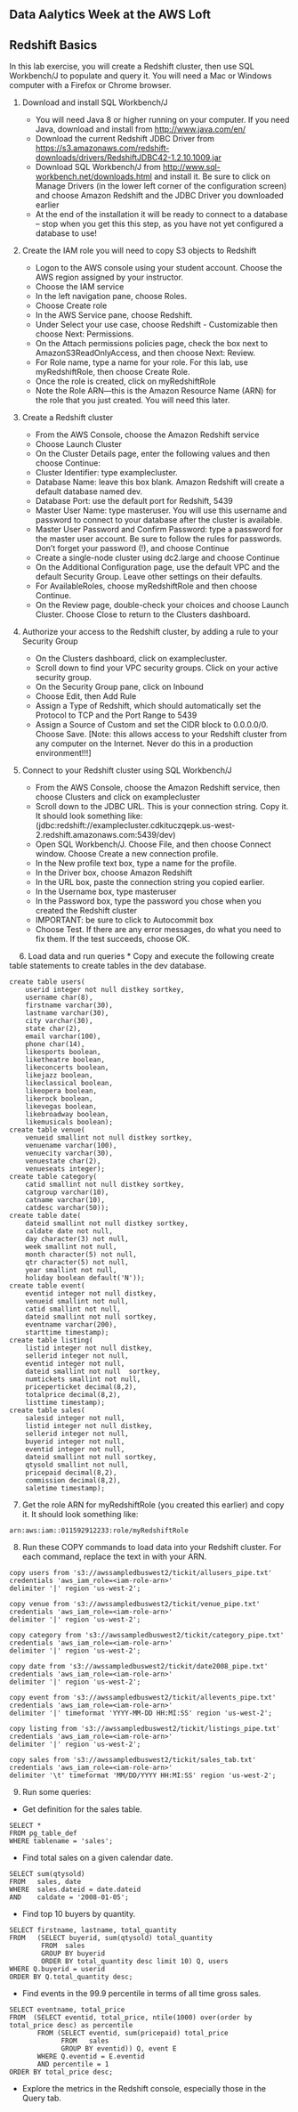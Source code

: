 ## Data Aalytics Week at the AWS Loft
## Redshift Basics

In this lab exercise, you will create a Redshift cluster, then use SQL Workbench/J to populate and query it. You will need a Mac or Windows computer with a Firefox or Chrome browser.

1.	Download and install SQL Workbench/J
	* You will need Java 8 or higher running on your computer. If you need Java, download and install from http://www.java.com/en/ 
  	* Download the current Redshift JDBC Driver from https://s3.amazonaws.com/redshift-downloads/drivers/RedshiftJDBC42-1.2.10.1009.jar 
  	* Download SQL Workbench/J from http://www.sql-workbench.net/downloads.html and install it. Be sure to click on Manage Drivers (in the lower left corner of the configuration screen) and choose Amazon Redshift and the JDBC Driver you downloaded earlier
  	* At the end of the installation it will be ready to connect to a database – stop when you get this this step, as you have not yet configured a database to use!

2.	Create the IAM role you will need to copy S3 objects to Redshift
	* Logon to the AWS console using your student account. Choose the AWS region assigned by your instructor.
	* Choose the IAM service
	* In the left navigation pane, choose Roles. 
	* Choose Create role
	* In the AWS Service pane, choose Redshift. 
	* Under Select your use case, choose Redshift - Customizable then choose Next: Permissions. 
	* On the Attach permissions policies page, check the box next to AmazonS3ReadOnlyAccess, and then choose Next: Review. 
	* For Role name, type a name for your role. For this lab, use myRedshiftRole, then choose Create Role. 
	* Once the role is created, click on myRedshiftRole
	* Note the Role ARN—this is the Amazon Resource Name (ARN) for the role that you just created. You will need this later.

3.	Create a Redshift cluster
	* From the AWS Console, choose the Amazon Redshift service
	* Choose Launch Cluster
	* On the Cluster Details page, enter the following values and then choose Continue: 
	* Cluster Identifier: type examplecluster. 
	* Database Name: leave this box blank. Amazon Redshift will create a default database named dev. 
	* Database Port: use the default port for Redshift, 5439
	* Master User Name: type masteruser. You will use this username and password to connect to your database after the cluster is available. 
	* Master User Password and Confirm Password: type a password for the master user account. Be sure to follow the rules for passwords. Don’t forget your password (!), and choose Continue
	* Create a single-node cluster using dc2.large 	and choose Continue
	* On the Additional Configuration page, use the default VPC and the default Security Group. Leave other settings on their defaults.
	* For AvailableRoles, choose myRedshiftRole and then choose Continue. 
	* On the Review page, double-check your choices and choose Launch Cluster. Choose Close to return to the Clusters dashboard.

4.	Authorize your access to the Redshift cluster, by adding a rule to your Security Group
	* On the Clusters dashboard, click on examplecluster.
	* Scroll down to find your VPC security groups. Click on your active security group.
	* On the Security Group pane, click on Inbound
	* Choose Edit, then Add Rule
	* Assign a Type of Redshift, which should automatically set the Protocol to TCP and the Port Range to 5439
	* Assign a Source of Custom and set the CIDR block to 0.0.0.0/0. Choose Save. [Note: this allows access to your Redshift cluster from any computer on the Internet. Never do this in a production environment!!!]

5.	Connect to your Redshift cluster using SQL Workbench/J
	* From the AWS Console, choose the Amazon Redshift service, then choose Clusters and click on examplecluster
	* Scroll down to the JDBC URL. This is your connection string. Copy it. It should look something like: (jdbc:redshift://examplecluster.cdkituczqepk.us-west-2.redshift.amazonaws.com:5439/dev)
	* Open SQL Workbench/J. Choose File, and then choose Connect window. Choose Create a new connection profile. 
	* In the New profile text box, type a name for the profile. 
	* In the Driver box, choose Amazon Redshift
	* In the URL box, paste the connection string you copied earlier.
	* In the Username box, type masteruser
	* In the Password box, type the password you chose when you created the Redshift cluster
	* IMPORTANT: be sure to click to Autocommit box
	* Choose Test. If there are any error messages, do what you need to fix them. If the test succeeds, choose OK.

 
6.	Load data and run queries
	* Copy and execute the following create table statements to create tables in the dev database. 
```
create table users(
	userid integer not null distkey sortkey,
	username char(8),
	firstname varchar(30),
	lastname varchar(30),				
	city varchar(30),
	state char(2),
	email varchar(100),
	phone char(14),
	likesports boolean,
	liketheatre boolean,
	likeconcerts boolean,
	likejazz boolean,
	likeclassical boolean,
	likeopera boolean,
	likerock boolean,
	likevegas boolean,
	likebroadway boolean,
	likemusicals boolean);
create table venue(
	venueid smallint not null distkey sortkey,
	venuename varchar(100),
	venuecity varchar(30),
	venuestate char(2),
	venueseats integer);
create table category(
	catid smallint not null distkey sortkey,
	catgroup varchar(10),
	catname varchar(10),
	catdesc varchar(50));
create table date(
	dateid smallint not null distkey sortkey,
	caldate date not null,
	day character(3) not null,
	week smallint not null,
	month character(5) not null,
	qtr character(5) not null,
	year smallint not null,
	holiday boolean default('N'));
create table event(
	eventid integer not null distkey,
	venueid smallint not null,
	catid smallint not null,
	dateid smallint not null sortkey,
	eventname varchar(200),
	starttime timestamp);
create table listing(
	listid integer not null distkey,
	sellerid integer not null,
	eventid integer not null,
	dateid smallint not null  sortkey,
	numtickets smallint not null,
	priceperticket decimal(8,2),
	totalprice decimal(8,2),
	listtime timestamp);
create table sales(
	salesid integer not null,
	listid integer not null distkey,
	sellerid integer not null,
	buyerid integer not null,
	eventid integer not null,
	dateid smallint not null sortkey,
	qtysold smallint not null,
	pricepaid decimal(8,2),
	commission decimal(8,2),
	saletime timestamp);
```

7.	Get the role ARN for myRedshiftRole (you created this earlier) and copy it. It should look something like:

`arn:aws:iam::011592912233:role/myRedshiftRole`

8.	Run these COPY commands to load data into your Redshift cluster. For each command, replace the text in <red> with your ARN.
```
copy users from 's3://awssampledbuswest2/tickit/allusers_pipe.txt' 
credentials 'aws_iam_role=<iam-role-arn>' 
delimiter '|' region 'us-west-2';

copy venue from 's3://awssampledbuswest2/tickit/venue_pipe.txt' 
credentials 'aws_iam_role=<iam-role-arn>' 
delimiter '|' region 'us-west-2';

copy category from 's3://awssampledbuswest2/tickit/category_pipe.txt' 
credentials 'aws_iam_role=<iam-role-arn>' 
delimiter '|' region 'us-west-2';

copy date from 's3://awssampledbuswest2/tickit/date2008_pipe.txt' 
credentials 'aws_iam_role=<iam-role-arn>' 
delimiter '|' region 'us-west-2';

copy event from 's3://awssampledbuswest2/tickit/allevents_pipe.txt' 
credentials 'aws_iam_role=<iam-role-arn>' 
delimiter '|' timeformat 'YYYY-MM-DD HH:MI:SS' region 'us-west-2';

copy listing from 's3://awssampledbuswest2/tickit/listings_pipe.txt' 
credentials 'aws_iam_role=<iam-role-arn>' 
delimiter '|' region 'us-west-2';

copy sales from 's3://awssampledbuswest2/tickit/sales_tab.txt'
credentials 'aws_iam_role=<iam-role-arn>'
delimiter '\t' timeformat 'MM/DD/YYYY HH:MI:SS' region 'us-west-2';
```

9.	Run some queries:

* Get definition for the sales table.
```
SELECT *    
FROM pg_table_def    
WHERE tablename = 'sales';    
```

* Find total sales on a given calendar date.

```
SELECT sum(qtysold) 
FROM   sales, date 
WHERE  sales.dateid = date.dateid 
AND    caldate = '2008-01-05';
```

* Find top 10 buyers by quantity.

```
SELECT firstname, lastname, total_quantity 
FROM   (SELECT buyerid, sum(qtysold) total_quantity
        FROM  sales
        GROUP BY buyerid
        ORDER BY total_quantity desc limit 10) Q, users
WHERE Q.buyerid = userid
ORDER BY Q.total_quantity desc;
```

* Find events in the 99.9 percentile in terms of all time gross sales.

```
SELECT eventname, total_price 
FROM  (SELECT eventid, total_price, ntile(1000) over(order by total_price desc) as percentile 
       FROM (SELECT eventid, sum(pricepaid) total_price
             FROM   sales
             GROUP BY eventid)) Q, event E
       WHERE Q.eventid = E.eventid
       AND percentile = 1
ORDER BY total_price desc;
```

* Explore the metrics in the Redshift console, especially those in the Query tab.
